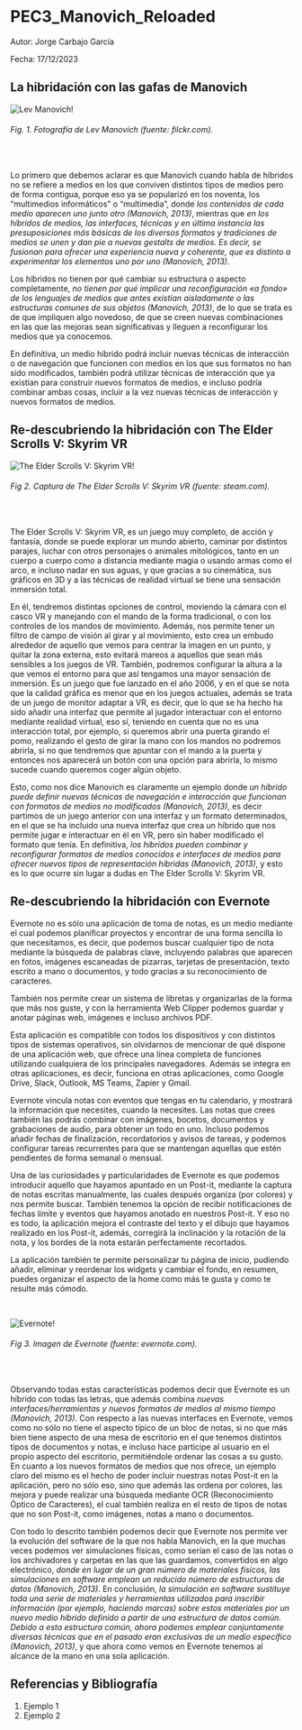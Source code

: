# PEC3_Manovich_Reloaded
Autor: Jorge Carbajo García

Fecha: 17/12/2023

## La hibridación con las gafas de Manovich

![Lev Manovich!](/Lev_Manovich.jpg "Lev Manovich")
###### _Fig. 1. Fotografía de Lev Manovich (fuente: filckr.com)._
<br/>

Lo primero que debemos aclarar es que Manovich cuando habla de híbridos no se refiere a medios en los que conviven distintos tipos de medios pero de forma contigua, porque eso ya se popularizó en los noventa, los “multimedios informáticos” o “multimedia”, donde _los contenidos de cada medio aparecen uno junto otro (Manovich, 2013)_, mientras que _en los híbridos de medios, las interfaces, técnicas y en última instancia las presuposiciones más básicas de los diversos formatos y tradiciones de medios se unen y dan pie a nuevas gestalts de medios. Es decir, se fusionan para ofrecer una experiencia nueva y coherente, que es distinto a experimentar los elementos uno por uno (Manovich, 2013)_.

Los híbridos no tienen por qué cambiar su estructura o aspecto completamente, _no tienen por qué implicar una reconfiguración «a fondo» de los lenguajes de medios que antes existían aisladamente o las estructuras comunes de sus objetos (Manovich, 2013)_, de lo que se trata es de que impliquen algo novedoso, de que se creen nuevas combinaciones en las que las mejoras sean significativas y lleguen a reconfigurar los medios que ya conocemos.

En definitiva, un medio híbrido podrá incluir nuevas técnicas de interacción o de navegación que funcionen con medios en los que sus formatos no han sido modificados, también podrá utilizar técnicas de interacción que ya existían para construir nuevos formatos de medios, e incluso podría combinar ambas cosas, incluir a la vez nuevas técnicas de interacción y nuevos formatos de medios.

## Re-descubriendo la hibridación con The Elder Scrolls V: Skyrim VR
![The Elder Scrolls V: Skyrim VR!](/Skyrim.jpg "The Elder Scrolls V: Skyrim VR")
###### _Fig 2. Captura de The Elder Scrolls V: Skyrim VR (fuente: steam.com)._
<br/>

The Elder Scrolls V: Skyrim VR, es un juego muy completo, de acción y fantasía, donde se puede explorar un mundo abierto, caminar por distintos parajes, luchar con otros personajes o animales mitológicos, tanto en un cuerpo a cuerpo como a distancia mediante magia o usando armas como el arco, e incluso nadar en sus aguas, y que gracias a su cinemática, sus gráficos en 3D y a las técnicas de realidad virtual se tiene una sensación inmersión total.

En él, tendremos distintas opciones de control, moviendo la cámara con el casco VR y manejando con el mando de la forma tradicional, o con los controles de los mandos de movimiento. Además, nos permite tener un filtro de campo de visión al girar y al movimiento, esto crea un embudo alrededor de aquello que vemos para centrar la imagen en un punto, y quitar la zona externa, esto evitará mareos a aquellos que sean más sensibles a los juegos de VR. También, podremos configurar la altura a la que vemos el entorno para que así tengamos una mayor sensación de inmersión.
Es un juego que fue lanzado en el año 2006, y en el que se nota que la calidad gráfica es menor que en los juegos actuales, además se trata de un juego de monitor adaptar a VR, es decir, que lo que se ha hecho ha sido añadir una interfaz que permite al jugador interactuar con el entorno mediante realidad virtual, eso sí, teniendo en cuenta que no es una interacción total, por ejemplo, si queremos abrir una puerta girando el pomo, realizando el gesto de girar la mano con los mandos no podremos abrirla, si no que tendremos que apuntar con el mando a la puerta y entonces nos aparecerá un botón con una opción para abrirla, lo mismo sucede cuando queremos coger algún objeto.

Esto, como nos dice Manovich es claramente un ejemplo donde _un híbrido puede definir nuevas técnicas de navegación e interacción que funcionan con formatos de medios no modificados (Manovich, 2013)_, es decir partimos de un juego anterior con una interfaz y un formato determinados, en el que se ha incluido una nueva interfaz que crea un híbrido que nos permite jugar e interactuar en él en VR, pero sin haber modificado el formato que tenía. En definitiva, _los híbridos pueden combinar y reconfigurar formatos de medios conocidos e interfaces de medios para ofrecer nuevos tipos de representación híbridas (Manovich, 2013)_, y esto es lo que ocurre sin lugar a dudas en The Elder Scrolls V: Skyrim VR.

## Re-descubriendo la hibridación con Evernote
Evernote no es sólo una aplicación de toma de notas, es un medio mediante el cual podemos planificar proyectos y encontrar de una forma sencilla lo que necesitamos, es decir, que podemos buscar cualquier tipo de nota mediante la búsqueda de palabras clave, incluyendo palabras que aparecen en fotos, imágenes escaneadas de pizarras, tarjetas de presentación, texto escrito a mano o documentos, y todo gracias a su reconocimiento de caracteres.

También nos permite crear un sistema de libretas y organizarlas de la forma que más nos guste, y con la herramienta Web Clipper podemos guardar y anotar páginas web, imágenes e incluso archivos PDF.

Esta aplicación es compatible con todos los dispositivos y con distintos tipos de sistemas operativos, sin olvidarnos de mencionar de qué dispone de una aplicación web, que ofrece una línea completa de funciones utilizando cualquiera de los principales navegadores. Además se integra en otras aplicaciones, es decir, funciona en otras aplicaciones, como Google Drive, Slack, Outlook, MS Teams, Zapier y Gmail.

Evernote vincula notas con eventos que tengas en tu calendario, y mostrará la información que necesites, cuando la necesites. Las notas que crees también las podrás combinar con imágenes, bocetos, documentos y grabaciones de audio, para obtener un todo en uno. Incluso podemos añadir fechas de finalización, recordatorios y avisos de tareas, y podemos configurar tareas recurrentes para que se mantengan aquellas que estén pendientes de forma semanal o mensual.

Una de las curiosidades y particularidades de Evernote es que podemos introducir aquello que hayamos apuntado en un Post-it, mediante la captura de notas escritas manualmente, las cuales después organiza (por colores) y nos permite buscar. También tenemos la opción de recibir notificaciones de fechas límite y eventos que hayamos anotado en nuestros Post-it. Y eso no es todo, la aplicación mejora el contraste del texto y el dibujo que hayamos realizado en los Post-it, además, corregirá la inclinación y la rotación de la nota, y los bordes de la nota estarán perfectamente recortados.

La aplicación también te permite personalizar tu página de inicio, pudiendo añadir, eliminar y reordenar los widgets y cambiar el fondo, en resumen, puedes organizar el aspecto de la home como más te gusta y como te resulte más cómodo.

<br/>

![Evernote!](/evernote.jpg "Evernote")
###### _Fig 3. Imagen de Evernote (fuente: evernote.com)._
<br/>

Observando todas estas características podemos decir que Evernote es un híbrido con todas las letras, que además combina _nuevas interfaces/herramientas y nuevos formatos de medios al mismo tiempo (Manovich, 2013)_. Con respecto a las nuevas interfaces en Evernote, vemos como no sólo no tiene el aspecto típico de un bloc de notas, si no que más bien tiene aspecto de una mesa de escritorio en el que tenemos distintos tipos de documentos y notas, e incluso hace participe al usuario en el propio aspecto del escritorio, permitiéndole ordenar las cosas a su gusto. En cuanto a los nuevos formatos de medios que nos ofrece, un ejemplo claro del mismo es el hecho de poder incluir nuestras notas Post-it en la aplicación, pero no sólo eso, sino que además las ordena por colores, las mejora y puede realizar una búsqueda mediante OCR (Reconocimiento Óptico de Caracteres), el cual también realiza en el resto de tipos de notas que no son Post-it, como imágenes, notas a mano o documentos.

Con todo lo descrito también podemos decir que Evernote nos permite ver la evolución del software de la que nos habla Manovich, en la que muchas veces podemos ver simulaciones físicas, como serían el caso de las notas o los archivadores y carpetas en las que las guardamos, convertidos en algo electrónico, _donde en lugar de un gran número de materiales físicos, las simulaciones en software emplean un reducido número de estructuras de datos (Manovich, 2013)_. En conclusión, _la simulación en software sustituye toda una serie de materiales y herramientas utilizados para inscribir información (por ejemplo, haciendo marcas) sobre estos materiales por un nuevo medio híbrido definido a partir de una estructura de datos común. Debido a esta estructura común, ahora podemos emplear conjuntamente diversas técnicas que en el pasado eran exclusivas de un medio específico (Manovich, 2013)_, y que ahora como vemos en Evernote tenemos al alcance de la mano en una sola aplicación.

## Referencias y Bibliografía
1. Ejemplo 1
2. Ejemplo 2
